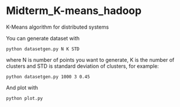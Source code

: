 # Midterm_K-means_hadoop
K-Means algorithm for distributed systems

You can generate dataset with 
```
python datasetgen.py N K STD
```
where N is number of points you want to generate, K is the number of clusters and STD is standard deviation of clusters, for example:
```
python datasetgen.py 1000 3 0.45
```

And plot with 
```
python plot.py
```
